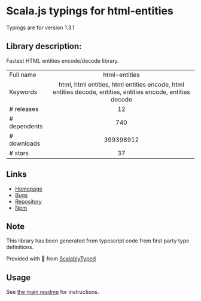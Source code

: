 
# Scala.js typings for html-entities

Typings are for version 1.3.1

## Library description:
Fastest HTML entities encode/decode library.

|                    |                 |
| ------------------ | :-------------: |
| Full name          | html-entities |
| Keywords           | html, html entities, html entities encode, html entities decode, entities, entities encode, entities decode |
| # releases         | 12 |
| # dependents       | 740 |
| # downloads        | 399398912 |
| # stars            | 37 |

## Links
- [Homepage](https://github.com/mdevils/node-html-entities#readme)
- [Bugs](https://github.com/mdevils/node-html-entities/issues)
- [Repository](https://github.com/mdevils/node-html-entities)
- [Npm](https://www.npmjs.com/package/html-entities)
    


## Note
This library has been generated from typescript code from first party type definitions.

Provided with :purple_heart: from [ScalablyTyped](https://github.com/oyvindberg/ScalablyTyped)

## Usage
See [the main readme](../../readme.md) for instructions.


